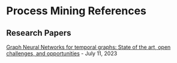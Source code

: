 # Process Mining References

## Research Papers

[Graph Neural Networks for temporal graphs: State of the art, open challenges, and opportunities](https://arxiv.org/abs/2302.01018#) - July 11, 2023